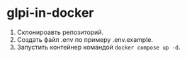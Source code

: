 # glpi-in-docker

1. Склонироавть репозиторий.
2. Создать файл .env по примеру .env.example.
3. Запустить контейнер командой `docker compose up -d`.

